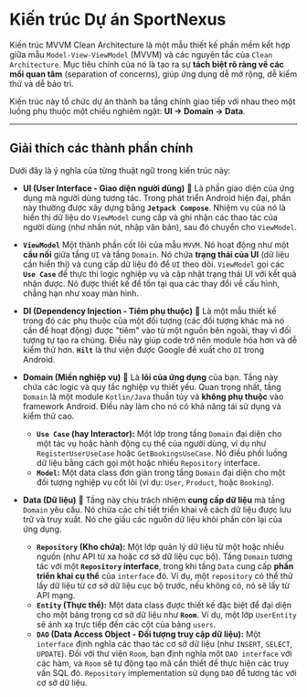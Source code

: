 

# Kiến trúc Dự án SportNexus

Kiến trúc MVVM Clean Architecture là một mẫu thiết kế phần mềm kết hợp giữa mẫu `Model-View-ViewModel` (MVVM) và các nguyên tắc của `Clean Architecture`. Mục tiêu chính của nó là tạo ra sự **tách biệt rõ ràng về các mối quan tâm** (separation of concerns), giúp ứng dụng dễ mở rộng, dễ kiểm thử và dễ bảo trì.

Kiến trúc này tổ chức dự án thành ba tầng chính giao tiếp với nhau theo một luồng phụ thuộc một chiều nghiêm ngặt: **UI → Domain → Data**.

***

## Giải thích các thành phần chính

Dưới đây là ý nghĩa của từng thuật ngữ trong kiến trúc này:

* **UI (User Interface - Giao diện người dùng)** 📱
    Là phần giao diện của ứng dụng mà người dùng tương tác. Trong phát triển Android hiện đại, phần này thường được xây dựng bằng **`Jetpack Compose`**. Nhiệm vụ của nó là hiển thị dữ liệu do `ViewModel` cung cấp và ghi nhận các thao tác của người dùng (như nhấn nút, nhập văn bản), sau đó chuyển cho `ViewModel`.

* **`ViewModel`**
    Một thành phần cốt lõi của mẫu `MVVM`. Nó hoạt động như một **cầu nối** giữa tầng `UI` và tầng `Domain`. Nó chứa **trạng thái của UI** (dữ liệu cần hiển thị) và cung cấp dữ liệu đó để `UI` theo dõi. `ViewModel` gọi các **`Use Case`** để thực thi logic nghiệp vụ và cập nhật trạng thái UI với kết quả nhận được. Nó được thiết kế để tồn tại qua các thay đổi về cấu hình, chẳng hạn như xoay màn hình.

* **DI (Dependency Injection - Tiêm phụ thuộc)** 💉
    Là một mẫu thiết kế trong đó các phụ thuộc của một đối tượng (các đối tượng khác mà nó cần để hoạt động) được "tiêm" vào từ một nguồn bên ngoài, thay vì đối tượng tự tạo ra chúng. Điều này giúp code trở nên module hóa hơn và dễ kiểm thử hơn. **`Hilt`** là thư viện được Google đề xuất cho `DI` trong Android.

* **Domain (Miền nghiệp vụ)** 🧠
    Là **lõi của ứng dụng** của bạn. Tầng này chứa các logic và quy tắc nghiệp vụ thiết yếu. Quan trọng nhất, tầng `Domain` là một module `Kotlin/Java` thuần túy và **không phụ thuộc** vào framework Android. Điều này làm cho nó có khả năng tái sử dụng và kiểm thử cao.
    * **`Use Case` (hay Interactor):** Một lớp trong tầng `Domain` đại diện cho một tác vụ hoặc hành động cụ thể của người dùng, ví dụ như ``RegisterUserUseCase`` hoặc ``GetBookingsUseCase``. Nó điều phối luồng dữ liệu bằng cách gọi một hoặc nhiều `Repository` interface.
    * **`Model`:** Một data class đơn giản trong tầng `Domain` đại diện cho một đối tượng nghiệp vụ cốt lõi (ví dụ: ``User``, ``Product``, hoặc ``Booking``).

* **Data (Dữ liệu)** 💾
    Tầng này chịu trách nhiệm **cung cấp dữ liệu** mà tầng `Domain` yêu cầu. Nó chứa các chi tiết triển khai về cách dữ liệu được lưu trữ và truy xuất. Nó che giấu các nguồn dữ liệu khỏi phần còn lại của ứng dụng.
    * **`Repository` (Kho chứa):** Một lớp quản lý dữ liệu từ một hoặc nhiều nguồn (như API từ xa hoặc cơ sở dữ liệu cục bộ). Tầng `Domain` tương tác với một **`Repository` interface**, trong khi tầng `Data` cung cấp **phần triển khai cụ thể** của `interface` đó. Ví dụ, một `repository` có thể thử lấy dữ liệu từ cơ sở dữ liệu cục bộ trước, nếu không có, nó sẽ lấy từ API mạng.
    * **`Entity` (Thực thể):** Một data class được thiết kế đặc biệt để đại diện cho một bảng trong cơ sở dữ liệu như **`Room`**. Ví dụ, một lớp ``UserEntity`` sẽ ánh xạ trực tiếp đến các cột của bảng `users`.
    * **`DAO` (Data Access Object - Đối tượng truy cập dữ liệu):** Một `interface` định nghĩa các thao tác cơ sở dữ liệu (như ``INSERT``, ``SELECT``, ``UPDATE``). Đối với thư viện `Room`, bạn định nghĩa một `DAO interface` với các hàm, và `Room` sẽ tự động tạo mã cần thiết để thực hiện các truy vấn SQL đó. `Repository` implementation sử dụng `DAO` để tương tác với cơ sở dữ liệu.
